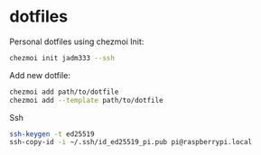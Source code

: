 # dotfiles
Personal dotfiles using chezmoi
Init:
```bash
chezmoi init jadm333 --ssh
```

Add new dotfile:
```bash
chezmoi add path/to/dotfile
chezmoi add --template path/to/dotfile
```

Ssh
```bash
ssh-keygen -t ed25519
ssh-copy-id -i ~/.ssh/id_ed25519_pi.pub pi@raspberrypi.local
```
